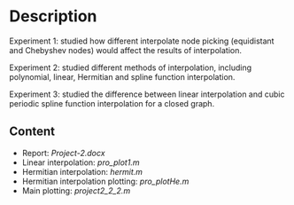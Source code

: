 # Description

Experiment 1: studied how different interpolate node picking (equidistant and Chebyshev nodes) would affect the results of interpolation.

Experiment 2: studied different methods of interpolation, including polynomial, linear, Hermitian and spline function interpolation. 

Experiment 3: studied the difference between linear interpolation and cubic periodic spline function interpolation for a closed graph. 

## Content 
- Report: *Project-2.docx*
- Linear interpolation: *pro_plot1.m*
- Hermitian interpolation: *hermit.m*
- Hermitian interpolation plotting: *pro_plotHe.m*
- Main plotting: *project2_2_2.m*
